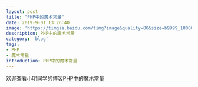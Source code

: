 ```yaml
---
layout: post
title: "PHP中的魔术常量"
date: 2019-9-01 13:26:40
image: 'https://timgsa.baidu.com/timg?image&quality=80&size=b9999_10000&sec=1567052365369&di=0312ebcfd4ff246fbd6d05167d0028b0&imgtype=0&src=http%3A%2F%2Fstatic.open-open.com%2Fnews%2FuploadImg%2F20150930%2F20150930102200_733.png'
description: PHP中的魔术常量
category: 'blog'
tags:
- PHP
- 魔术常量
introduction: PHP中的魔术常量
---
```


欢迎查看小明同学的博客[PHP中的魔术常量](https://victorfengming.github.io/2019/08/php-magic-constant/)





